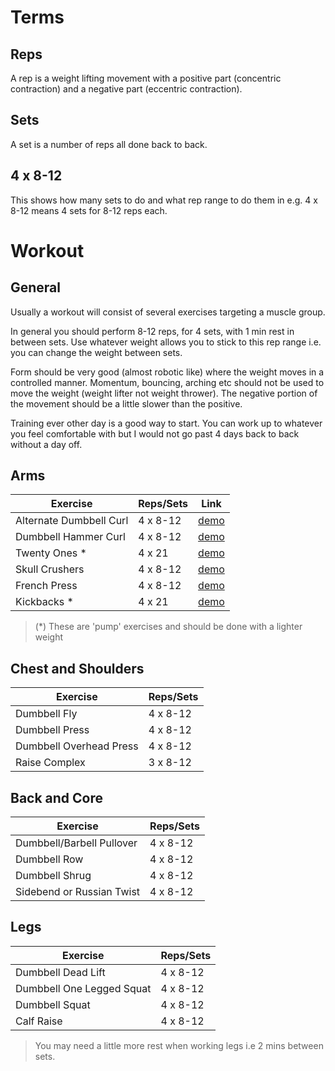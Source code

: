 # Terms
## Reps
A rep is a weight lifting movement with a positive part (concentric contraction) and a negative part (eccentric contraction).

## Sets
A set is a number of reps all done back to back.

## 4 x 8-12
This shows how many sets to do and what rep range to do them in e.g. 4 x 8-12 means 4 sets for 8-12 reps each.

# Workout
## General
Usually a workout will consist of several exercises targeting a muscle group.

In general you should perform 8-12 reps, for 4 sets, with 1 min rest in between sets. Use whatever weight allows you to stick to this rep range i.e. you can change the weight between sets.

Form should be very good (almost robotic like) where the weight moves in a controlled manner. Momentum, bouncing, arching etc should not be used to move the weight (weight lifter not weight thrower). The negative portion of the movement should be a little slower than the positive.

Training ever other day is a good way to start. You can work up to whatever you feel comfortable with but I would not go past 4 days back to back without a day off.

## Arms

| Exercise                  | Reps/Sets |Link|
|---------------------------|-----------|----|
| Alternate Dumbbell Curl   | 4 x 8-12  |[demo](http://www.bodybuilding.com/exercises/detail/view/name/dumbbell-alternate-bicep-curl)|
| Dumbbell Hammer Curl      | 4 x 8-12  |[demo](http://www.bodybuilding.com/exercises/detail/view/name/hammer-curls)|
| Twenty Ones *             | 4 x 21    |[demo](http://www.chunkfitness.com/exercises/arm-exercises/bicep-exercises/3-part-curls-21s-barbell)|
| Skull Crushers            | 4 x 8-12  |[demo](http://www.bodybuilding.com/exercises/detail/view/name/ez-bar-skullcrusher)|
| French Press              | 4 x 8-12  |[demo](http://www.bodybuilding.com/exercises/detail/view/name/standing-dumbbell-triceps-extension)|
| Kickbacks *               | 4 x 21    |[demo](http://www.bodybuilding.com/exercises/detail/view/name/tricep-dumbbell-kickback)|
> (*) These are 'pump' exercises and should be done with a lighter weight

## Chest and Shoulders

| Exercise                  | Reps/Sets |
|---------------------------|-----------|
| Dumbbell Fly              | 4 x 8-12  |
| Dumbbell Press            | 4 x 8-12  |
| Dumbbell Overhead Press   | 4 x 8-12  |
| Raise Complex             | 3 x 8-12  |

## Back and Core

| Exercise                  | Reps/Sets |
|---------------------------|-----------|
| Dumbbell/Barbell Pullover | 4 x 8-12  |
| Dumbbell Row              | 4 x 8-12  |
| Dumbbell Shrug            | 4 x 8-12  |
| Sidebend or Russian Twist | 4 x 8-12  |

## Legs

| Exercise                  | Reps/Sets |
|---------------------------|-----------|
| Dumbbell Dead Lift        | 4 x 8-12  |
| Dumbbell One Legged Squat | 4 x 8-12  |
| Dumbbell Squat            | 4 x 8-12  |
| Calf Raise                | 4 x 8-12  |
> You may need a little more rest when working legs i.e 2 mins between sets.
